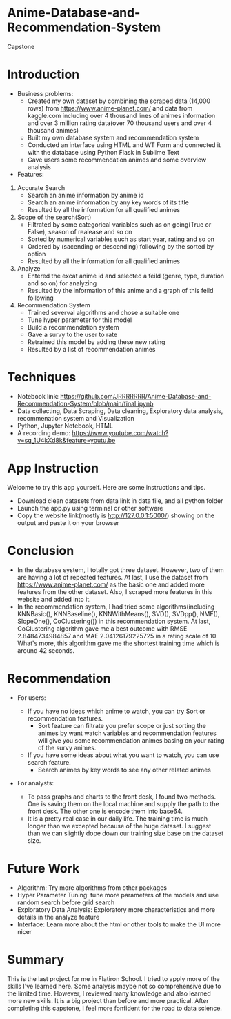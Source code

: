 # Anime-Database-and-Recommendation-System
Capstone
# Introduction 
* Business problems: 
   * Created my own dataset by combining the scraped data (14,000 rows) from https://www.anime-planet.com/ and data from kaggle.com including over 4 thousand lines of animes information and over 3 million rating data(over 70 thousand users and over 4 thousand animes)
   * Built my own database system and recommendation system
   * Conducted an interface using HTML and WT Form and connected it with the database using Python Flask in Sublime Text
   * Gave users some recommendation animes and some overview analysis
* Features:
1. Accurate Search
    * Search an anime information by anime id  
    * Search an anime information by any key words of its title
    * Resulted by all the information for all qualified animes
2. Scope of the search(Sort)
    * Filtrated by some categorical variables such as on going(True or False), season of realease and so on
    * Sorted by numerical variables such as start year, rating and so on
    * Ordered by (sacending or descending) following by the sorted by option
    * Resulted by all the information for all qualified animes
3. Analyze
    * Entered the excat anime id and selected a feild (genre, type, duration and so on) for analyzing
    * Resulted by the information of this anime and a graph of this feild following
4. Recommendation System
    * Trained severval algorithms and chose a suitable one
    * Tune hyper parameter for this model
    * Build a recommendation system
    * Gave a survy to the user to rate
    * Retrained this model by adding these new rating
    * Resulted by a list of recommendation animes

# Techniques
* Notebook link: https://github.com/JRRRRRRR/Anime-Database-and-Recommendation-System/blob/main/final.ipynb
* Data collecting, Data Scraping, Data cleaning, Exploratory data analysis, recommenation system and Visualization
* Python, Jupyter Notebook, HTML
* A recording demo: https://www.youtube.com/watch?v=sq_1U4kXd8k&feature=youtu.be

# App Instruction
Welcome to try this app yourself. Here are some instructions and tips.
* Download clean datasets from data link in data file, and all python folder
* Launch the app.py using terminal or other software
* Copy the website link(mostly is http://127.0.0.1:5000/) showing on the output and paste it on your browser

# Conclusion
* In the database system, I totally got three dataset. However, two of them are having a lot of repeated features. At last, I use the dataset from https://www.anime-planet.com/ as the basic one and added more features from the other dataset. Also, I scraped more features in this website and added into it.
* In the recommendation system, I had tried some algorithms(including KNNBasic(), KNNBaseline(), KNNWithMeans(), SVD(), SVDpp(), NMF(), SlopeOne(), CoClustering()) in this recommendation system. At last, CoClustering algorithm gave me a best outcome with RMSE 2.8484734984857 and MAE 2.04126179225725 in a rating scale of 10. What's more, this algorithm gave me the shortest training time which is around 42 seconds.

# Recommendation
* For users: 
  * If you have no ideas which anime to watch, you can try Sort or recommendation features.
    * Sort feature can filtrate you prefer scope or just sorting the animes by want watch variables and recommendation features will give you some recommendation animes basing on your rating of the survy animes.
  * If you have some ideas about what you want to watch, you can use search feature. 
    * Search animes by key words to see any other related animes

* For analysts: 
  * To pass graphs and charts to the front desk, I found two methods. One is saving them on the local machine and supply the path to the front desk. The other one is encode them into base64.
  * It is a pretty real case in our daily life. The training time is much longer than we excepted because of the huge dataset. I suggest than we can slightly dope down our training size base on the dataset size.

# Future Work
* Algorithm: Try more algorithms from other packages
* Hyper Parameter Tuning: tune more parameters of the models and use random search before grid search
* Exploratory Data Analysis: Exploratory more characteristics and more details in the analyze feature
* Interface: Learn more about the html or other tools to make the UI more nicer

 
# Summary
This is the last project for me in Flatiron School. I tried to apply more of the skills I've learned here. Some analysis maybe not so comprehensive due to the limited time. However, I reviewed many knowledge and also learned more new skills. It is a big project than before and more practical. After completing this capstone, I feel more fonfident for the road to data science.

